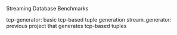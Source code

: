 Streaming Database Benchmarks

tcp-generator: basic tcp-based tuple generation
stream_generator: previous project that generates tcp-based tuples
